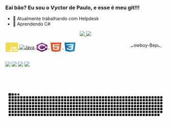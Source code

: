 ### Eai bão? Eu sou o Vyctor de Paulo, e esse é meu git!!!

- 🔭 Atualmente trabalhando com Helpdesk
- 🌱 Aprendendo C#

<div align="center">
  <a href="https://github.com/vyctordepaulo">
  <img height="180em" src="https://github-readme-stats.vercel.app/api?username=vyctordepaulo&show_icons=true&theme=dark&include_all_commits=true&count_private=true"/>
  <img height="180em" src="https://github-readme-stats.vercel.app/api/top-langs/?username=vyctordepaulo&layout=compact&langs_count=7&theme=dark"/>
</div>
  
  <div style="display: inline_block"><br>
  <img align="center" alt="Js" height="30" width="40" src="https://raw.githubusercontent.com/devicons/devicon/master/icons/javascript/javascript-plain.svg">
  <img align="center" alt="Java" height="30" width="40" src="https://cdn.jsdelivr.net/gh/devicons/devicon/icons/java/java-original-wordmark.svg">
  <img align="center" alt="Csharp" height="30" width="40" src="https://raw.githubusercontent.com/devicons/devicon/master/icons/csharp/csharp-original.svg">
  <img align="center" alt="HTML" height="30" width="40" src="https://raw.githubusercontent.com/devicons/devicon/master/icons/html5/html5-original.svg">
  <img align="center" alt="CSS" height="30" width="40" src="https://raw.githubusercontent.com/devicons/devicon/master/icons/css3/css3-original.svg">
  <img align="right" alt="Cowboy-Bepope" height="150" style="border-radius:50px;"src="https://www.google.com/url?sa=i&url=https%3A%2F%2Fgiphy.com%2Fexplore%2Fspike-spiegel&psig=AOvVaw1QOBfM0948EtOpyp1C5Etz&ust=1645491753647000&source=images&cd=vfe&ved=0CAsQjRxqFwoTCPDh9M7Mj_YCFQAAAAAdAAAAABAD">
</div>
  
  ##
  
  <div> 
  <a href="https://www.instagram.com/tor_vh/" target="_blank"><img src="https://img.shields.io/badge/-Instagram-%23E4405F?style=for-the-badge&logo=instagram&logoColor=white" target="_blank"></a>
 	<a href="https://www.twitch.tv/tor_vh" target="_blank"><img src="https://img.shields.io/badge/Twitch-9146FF?style=for-the-badge&logo=twitch&logoColor=white" target="_blank"></a>
  <a href = "mailto:vyctordepaulo@gmail.com"><img src="https://img.shields.io/badge/-Gmail-%23333?style=for-the-badge&logo=gmail&logoColor=white" target="_blank"></a>
  <a href="https://www.linkedin.com/in/vyctordepaulo/" target="_blank"><img src="https://img.shields.io/badge/-LinkedIn-%230077B5?style=for-the-badge&logo=linkedin&logoColor=white" target="_blank"></a> 
    </div>
    
  ![Snake animation](https://github.com/vyctordepaulo/vyctordepaulo/blob/output/github-contribution-grid-snake.svg)
 

    
